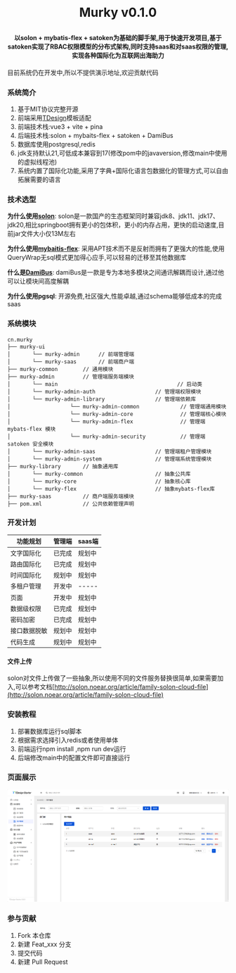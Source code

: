 <h1 align="center" style="margin: 30px 0 30px; font-weight: bold;">Murky v0.1.0</h1>
<h4 align="center">以solon + mybatis-flex + satoken为基础的脚手架,用于快速开发项目,基于satoken实现了RBAC权限模型的分布式架构,同时支持saas和对saas权限的管理,实现各种国际化为互联网出海助力</h4>
<p align="center">

</p>

目前系统仍在开发中,所以不提供演示地址,欢迎贡献代码

### 系统简介

1. 基于MIT协议完整开源
2. 前端采用[TDesign](https://tdesign.tencent.com/vue-next/overview)模板适配
3. 前端技术栈:vue3 + vite + pina
4. 后端技术栈:solon + mybaits-flex + satoken + DamiBus
5. 数据库使用postgresql,redis
6. jdk支持默认21,可低成本兼容到17(修改pom中的javaversion,修改main中使用的虚拟线程池)
7. 系统内置了国际化功能,采用了字典+国际化语言包数据化的管理方式,可以自由拓展需要的语言

### 技术选型

**为什么使用[solon](http://solon.noear.org/)**:
solon是一款国产的生态框架同时兼容jdk8、jdk11、jdk17、jdk20,相比springboot拥有更小的包体积，更小的内存占用，更快的启动速度,目前jar文件大小仅13M左右

**为什么使用[mybaitis-flex](https://mybatis-flex.com/)**: 采用APT技术而不是反射而拥有了更强大的性能,使用QueryWrap无sql模式更加得心应手,可以轻易的迁移至其他数据库

**什么是[DamiBus](https://gitee.com/noear/dami?_from=gitee_search)**: damiBus是一款是专为本地多模块之间通讯解耦而设计,通过他可以让模块间高度解耦

**为什么使用pgsql**: 开源免费,社区强大,性能卓越,通过schema能够低成本的完成saas

### 系统模块

~~~
cn.murky     
├── murky-ui
│       └── murky-admin      // 前端管理端
│       └── murky-saas       // 前端商户端
├── murky-common        // 通用模块
├── murky-admin         // 管理端服务端模块
│       └── main                                      // 启动类
│       └── murky-admin-auth                   // 管理端权限模块 
│       └── murky-admin-library                // 管理端依赖库
│                   └── murky-admin-common             // 管理端通用模块
│                   └── murky-admin-core               // 管理端核心模块
│                   └── murky-admin-flex               // 管理端 mybats-flex 模块
│                   └── murky-admin-security           // 管理端 satoken 安全模块
│       └── murky-admin-saas                   // 管理端租户管理模块
│       └── murky-admin-system                 // 管理端系统管理模块
├── murky-library       // 抽象通用库
│       └── murky-common                       // 抽象公共库
│       └── murky-core                         // 抽象核心库
│       └── murky-flex                         // 抽象mybats-flex库
├── murky-saas          // 商户端服务端模块
├── pom.xml             // 公共依赖管理声明
~~~

### 开发计划

| 功能规划   | 管理端 | saas端 |
|--------|-----|-------|
| 文字国际化  | 已完成 | 规划中   |
| 路由国际化  | 已完成 | 规划中   |
| 时间国际化  | 规划中 | 规划中   |
| 多租户管理  | 开发中 | ----- |
| 页面     | 开发中 | 规划中   |
| 数据级权限  | 已完成 | 规划中   |
| 密码加密   | 已完成 | 规划中   |
| 接口数据脱敏 | 规划中 | 规划中   |
| 代码生成   | 规划中 | 规划中   |

#### 文件上传
solon对文件上传做了一些抽象,所以使用不同的文件服务替换很简单,如果需要加入,可以参考文档[http://solon.noear.org/article/family-solon-cloud-file](http://solon.noear.org/article/family-solon-cloud-file)


### 安装教程

1. 部署数据库运行sql脚本
2. 根据需求选择引入redis或者使用单体
3. 前端运行npm install ,npm run dev运行
4. 后端修改main中的配置文件即可直接运行

### 页面展示

![img.png](img.png)

### 参与贡献

1. Fork 本仓库
2. 新建 Feat_xxx 分支
3. 提交代码
4. 新建 Pull Request
